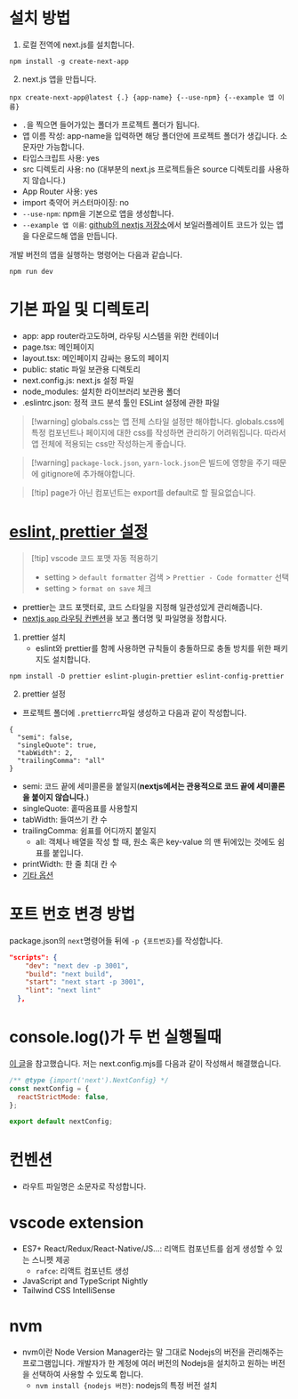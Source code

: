 # 설치 방법
1. 로컬 전역에 next.js를 설치합니다.
```
npm install -g create-next-app
```

2. next.js 앱을 만듭니다.
```
npx create-next-app@latest {.} {app-name} {--use-npm} {--example 앱 이름}
```
- `.`을 찍으면 들어가있는 폴더가 프로젝트 폴더가 됩니다.
- 앱 이름 작성: app-name을 입력하면 해당 폴더안에 프로젝트 폴더가 생깁니다. 소문자만 가능합니다.
- 타입스크립트 사용: yes
- src 디렉토리 사용: no (대부분의 next.js 프로젝트들은 source 디렉토리를 사용하지 않습니다.)
- App Router 사용: yes
- import 축약어 커스터마이징: no
- `--use-npm`: npm을 기본으로 앱을 생성합니다.
- `--example 앱 이름`: [github의 nextjs 저장소](https://github.com/vercel/next.js/tree/canary/examples/active-class-name)에서 보일러플레이트 코드가 있는 앱을 다운로드해 앱을 만듭니다.

 개발 버전의 앱을 실행하는 명령어는 다음과 같습니다.
```
npm run dev
```
# 기본 파일 및 디렉토리
- app: app router라고도하며, 라우팅 시스템을 위한 컨테이너 
- page.tsx: 메인페이지
- layout.tsx: 메인페이지 감싸는 용도의 페이지
- public: static 파일 보관용 디렉토리
- next.config.js: next.js 설정 파일
- node_modules: 설치한 라이브러리 보관용 폴더
- .eslintrc.json: 정적 코드 분석 툴인 ESLint 설정에 관한 파일

> [!warning] globals.css는 앱 전체 스타일 설정만 해야합니다.
> globals.css에 특정 컴포넌트나 페이지에 대한 css를 작성하면 관리하기 어려워집니다. 따라서 앱 전체에 적용되는 css만 작성하는게 좋습니다.

> [!warning]  `package-lock.json`, `yarn-lock.json`은 빌드에 영향을 주기 때문에  gitignore에 추가해야합니다.

> [!tip] page가 아닌 컴포넌트는 export를 default로 할 필요없습니다.
# [eslint, prettier 설정](https://velog.io/@xmun74/Next.js-TS%EC%97%90%EC%84%9C-ESLint-Prettier-%EC%84%A4%EC%A0%95%ED%95%98%EA%B8%B0)
> [!tip] vscode 코드 포맷 자동 적용하기
> - setting > `default formatter` 검색 > `Prettier - Code formatter` 선택
> - setting > `format on save` 체크

- prettier는 코드 포맷터로, 코드 스타일을 지정해 일관성있게 관리해줍니다.
- [nextjs `app` 라우팅 컨벤션](https://nextjs.org/docs/getting-started/project-structure#app-routing-conventions)을 보고 폴더명 및 파일명을 정합시다.
1. prettier 설치
	- eslint와 prettier를 함께 사용하면 규칙들이 충돌하므로 충돌 방치를 위한 패키지도 설치합니다.
```
npm install -D prettier eslint-plugin-prettier eslint-config-prettier
```
2. prettier 설정
- 프로젝트 폴더에 `.prettierrc`파일 생성하고 다음과 같이 작성합니다.
```
{
  "semi": false,
  "singleQuote": true,
  "tabWidth": 2,
  "trailingComma": "all"
}
```
- semi: 코드 끝에 세미콜론을 붙일지(**nextjs에서는 관용적으로 코드 끝에 세미콜론을 붙이지 않습니다.**) 
- singleQuote: 홑따옴표를 사용할지
- tabWidth: 들여쓰기 칸 수
- trailingComma: 쉼표를 어디까지 붙일지
	- all: 객체나 배열을 작성 할 때, 원소 혹은 key-value 의 맨 뒤에있는 것에도 쉼표를 붙입니다.
- printWidth: 한 줄 최대 칸 수
- [기타 옵션](https://prettier.io/docs/en/options.html)
# 포트 번호 변경 방법
package.json의 `next`명령어들 뒤에 `-p {포트번호}`를 작성합니다.
```json
"scripts": {
    "dev": "next dev -p 3001",
    "build": "next build",
    "start": "next start -p 3001",
    "lint": "next lint"
  },
```
# console.log()가 두 번 실행될때
[이 글](https://han-py.tistory.com/508)을 참고했습니다. 저는 next.config.mjs를 다음과 같이 작성해서 해결했습니다.
```js
/** @type {import('next').NextConfig} */
const nextConfig = {
  reactStrictMode: false,
};
  
export default nextConfig;
```
# 컨벤션
- 라우트 파일명은 소문자로 작성합니다.
# vscode extension
- ES7+ React/Redux/React-Native/JS...: 리액트 컴포넌트를 쉽게 생성할 수 있는 스니펫 제공
	- `rafce`: 리액트 컴포넌트 생성
- JavaScript and TypeScript Nightly
- Tailwind CSS IntelliSense
# nvm
- nvm이란 Node Version Manager라는 말 그대로 Nodejs의 버전을 관리해주는 프로그램입니다. 개발자가 한 계정에 여러 버전의 Nodejs을 설치하고 원하는 버전을 선택하여 사용할 수 있도록 합니다.
	- `nvm install {nodejs 버전}`: nodejs의 특정 버전 설치